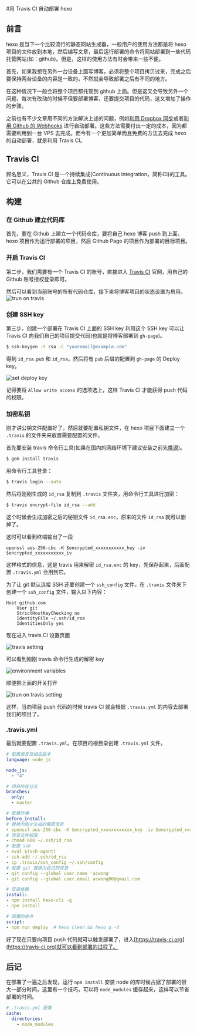 #用 Travis CI 自动部署 hexo
## 前言

hexo 是当下一个比较流行的静态网站生成器，一般用户的使用方法都是将 hexo 项目的文件放到本地，然后编写文章，最后运行部署的命令将网站部署到一些代码托管网站(如：github)。但是，这样的使用方法有时会带来一些不便。

首先，如果我想在另外一台设备上面写博客，必须将整个项目拷贝过来，完成之后要保持两台设备的内容是一致的，不然就会导致部署之后有不同的地方。

在这种情况下一般会将整个项目都托管到 github 上面。但是这又会导致另外一个问题，每次有改动的时候不但要部署博客，还要提交项目的代码，这又增加了操作的步骤。

之前也有不少文章用不同的方法解决上述的问题，例如[利用 Dropbox 同步](http://lucifr.com/2013/06/02/hexo-on-cloud-with-dropbox-and-vps/)或者[利用 Github 的 Webhooks](http://blog.sunnyyan.com/2015/05/01/hexo-auto-generate/) 进行自动部署。这些方法需要付出一定的成本，因为都需要利用到一台 VPS 去完成。而今有一个更加简单而且免费的方法去完成 hexo 的自动部署，就是利用 Travis CI。

<!-- more -->

## Travis CI

顾名思义，Travis CI 是一个持续集成(Continuous integration，简称CI)的工具。它可以在公共的 Github 仓库上免费使用。

## 构建

### 在 Github 建立代码库

首先，要在 Github 上建立一个代码仓库，要将自己 hexo 博客 push 到上面。hexo 项目作为运行部署的项目，然后 Github Page 的项目作为部署的目标项目。

### 开启 Travis CI

第二步，我们需要有一个 Travis CI 的账号，直接进入 [Travis CI](https://travis-ci.org/) 官网，用自己的 Github 账号授权登录即可。

然后可以看到当前账号的所有代码仓库，接下来将博客项目的状态设置为启用。
![trun on travis](http://7xq9wg.com1.z0.glb.clouddn.com/16-4-25/39798067.jpg)

### 创建 SSH key

第三步，创建一个部署在 Travis CI 上面的 SSH key 利用这个 SSH key 可以让 Travis CI 向我们自己的项目提交代码(也就是将博客部署到 `gh-page`)。

```bash
$ ssh-keygen -t rsa -C "youremail@example.com"
```

得到 `id_rsa.pub` 和 `id_rsa`，然后将有 `pub` 后缀的配置到 `gh-page` 的 Deploy key。

![set deploy key](http://7q5etm.com1.z0.glb.clouddn.com/2016-03_deploy-key.png)

记得要将 `Allow write access` 的选项选上，这样 Travis CI 才能获得 push 代码的权限。

### 加密私钥

刚才讲公钥文件配置好了，然后就要配置私钥文件，在 hexo 项目下面建立一个 `.travis` 的文件夹来放置需要配置的文件。

首先要安装 travis 命令行工具(如果在国内的网络环境下建议安装之前先[换源](https://ruby.taobao.org/))。

```bash
$ gem install travis
```

用命令行工具登录：

```bash
$ travis login --auto
```

然后将刚刚生成的 `id_rsa` 复制到 `.travis` 文件夹，用命令行工具进行加密：

```bash
$ travis encrypt-file id_rsa --add
```

这个时候会生成加密之后的秘钥文件 `id_rsa.enc`，原来的文件 `id_rsa` 就可以删掉了。

这时可以看到终端输出了一段

`openssl aes-256-cbc -K $encrypted_xxxxxxxxxxx_key -iv $encrypted_xxxxxxxxxxx_iv`

这样格式的信息，这是 travis 用来解密 `id_rsa.enc` 的 key，先保存起来，后面配置 `.travis.yml` 会用到它。

为了让 git 默认连接 SSH 还要创建一个 `ssh_config` 文件。在 `.travis` 文件夹下创建一个 `ssh_config` 文件，输入以下内容：

```
Host github.com
    User git
    StrictHostKeyChecking no
    IdentityFile ~/.ssh/id_rsa
    IdentitiesOnly yes
```

现在进入 travis CI 设置页面

![travis setting](http://7xq9wg.com1.z0.glb.clouddn.com/16-4-25/99438687.jpg)

可以看到刚刚 travis 命令行生成的解密 key

![environment variables](http://7q5etm.com1.z0.glb.clouddn.com/2016-03_environment-variables.png)

顺便把上面的开关打开

![trun on travis setting](http://7q5etm.com1.z0.glb.clouddn.com/2016-03_trun-on-travis-setting.png)

这样，当向项目 push 代码的时候 travis CI 就会根据 `.travis.yml` 的内容去部署我们的项目了。

### .travis.yml

最后就要配置 `.travis.yml`。在项目的根目录创建 `.travis.yml` 文件。

```yaml
# 配置语言及相应版本
language: node_js

node_js:
  - "4"
```

```yaml
# 项目所在分支
branches:
  only:
  - master
```

```yaml
# 配置环境
before_install:
# 替换为刚才生成的解密信息
- openssl aes-256-cbc -K $encrypted_xxxxxxxxxxxx_key -iv $encrypted_xxxxxxxxxxxx_iv -in .travis/id_rsa.enc -out ~/.ssh/id_rsa -d
# 改变文件权限
- chmod 600 ~/.ssh/id_rsa
# 配置 ssh
- eval $(ssh-agent)
- ssh-add ~/.ssh/id_rsa
- cp .travis/ssh_config ~/.ssh/config
# 配置 git 替换为自己的信息
- git config --global user.name 'acwong'
- git config --global user.email acwong00@gmail.com

# 安装依赖
install:
- npm install hexo-cli -g
- npm install

# 部署的命令
script:
- npm run deploy  # hexo clean && hexo g -d
```

好了现在只要向项目 push 代码就可以触发部署了，进入[https://travis-ci.org](https://travis-ci.org)就可以看到部署的过程了。

## 后记

在部署了一遍之后发现，运行 `npm install` 安装 node 的库时候占据了部署的很大一部分时间，这里有一个技巧，可以将 `node_modules` 缓存起来，这样可以节省部署的时间。

```yaml
# .travis.yml 配置
cache:
  directories:
    - node_modules
```

